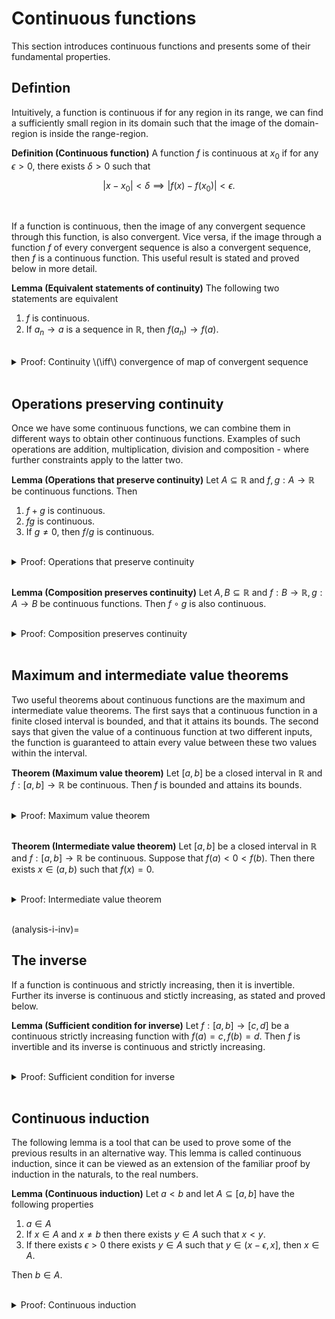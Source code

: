 # Continuous functions

This section introduces continuous functions and presents some of their fundamental properties.

## Defintion

Intuitively, a function is continuous if for any region in its range, we can find a sufficiently small region in its domain such that the image of the domain-region is inside the range-region.

<div class="definition">

**Definition (Continuous function)** A function $f$ is continuous at $x_0$ if for any $\epsilon > 0$, there exists $\delta > 0$ such that
    
$$ |x - x_0| < \delta \implies |f(x) - f(x_0)| < \epsilon. $$
    
</div>
<br>

If a function is continuous, then the image of any convergent sequence through this function, is also convergent.
Vice versa, if the image through a function $f$ of every convergent sequence is also a convergent sequence, then $f$ is a continuous function. This useful result is stated and proved below in more detail.

<div class="lemma">

**Lemma (Equivalent statements of continuity)** The following two statements are equivalent
    
1. $f$ is continuous.
2. If $a_n \to a$ is a sequence in $\mathbb{R}$, then $f(a_n) \to f(a)$.
    
</div>
<br>
    
<details class="proof">
<summary>Proof: Continuity \(\iff\) convergence of map of convergent sequence</summary>

**Proving (1) implies (2):** Suppose $f$ is continuous and $a_n \to a$ is a sequence in $\mathbb{R}$, and let $\epsilon > 0$. Since $f$ is continuous, we can find $\delta > 0$ such that
    
$$ |x - a| < \delta \implies |f(x) - f(a)| < \epsilon. $$
    
Since $a_n \to a$, we can find $N$ large enough such that
    
$$ n > N \implies |a_n - a| < \delta \implies |f(a_n) - f(a)| < \epsilon, $$
    
arriving at the result.
    
**Proving (2) implies (1):** Suppose $f$ is a function such that for any convergent sequence, $a_n \to a$, in $\mathbb{R}$ we have
    
$$ f(a_n) \to f(a). $$
    
We will argue the other way, assuming $f$ is not continuous and arriving at a contradiction. Suppose that $f$ is not continuous. Then there exist $x_0, \epsilon$ such that, for any $\delta$, there exists some $x_\delta$ such that
    
$$ |x_\delta - x_0| < \delta \text{ and } |f(x_\delta) - f(x_0)| \geq \epsilon. $$
    
Now consider a sequence $\delta_n = \frac{1}{n}$.
For each $\delta_n$ there exists a corresponding $x_{\delta_n}$ that satisfies the above relation. But then the sequence $x_{\delta_n}$ satisfies
    
$$ x_{\delta_n} \to x_0 \text{ and } |f(x_{\delta_n}) - f(x_0)| \geq \epsilon, $$
    
which directly contradicts our assumption that $f(a_n) \to f(a)$ for any convergent sequence $a_n$. Therefore $f$ must be continuous.

    
</details>
<br>


## Operations preserving continuity

Once we have some continuous functions, we can combine them in different ways to obtain other continuous functions. Examples of such operations are addition, multiplication, division and composition - where further constraints apply to the latter two.

<div class="lemma">

**Lemma (Operations that preserve continuity)** Let $A \subseteq \mathbb{R}$ and $f, g : A \to \mathbb{R}$ be continuous functions. Then
    
1. $f + g$ is continuous.
2. $fg$ is continuous.
3. If $g \neq 0$, then $f/g$ is continuous.
    
</div>
<br>

<details class="proof">
<summary>Proof: Operations that preserve continuity</summary>
    
For all following parts, suppose that $f$ and $g$ are continuous functions.
    
**Proving (1):** For any $x_0, \epsilon$ we can find $\delta$ such that
    
$$ |x - x_0| < \delta \implies |f(x) - f(x_0)| < \frac{\epsilon}{2} \text{ and } |g(x) - g(x_0)| < \frac{\epsilon}{2}. $$
    
By the triangle inequality we have
    
$$ |f(x) + g(x) - f(x_0) - g(x_0)| \leq |f(x) - f(x_0)| + |g(x) - g(x_0)| < \epsilon, $$
    
arriving at the result.
    
**Proving (2)** For given $x_0, \lambda$ we can find $\delta > 0$ such that
    
$$ |x - x_0| < \delta \implies |f(x) - f(x_0)| < \lambda \text{ and } |g(x) - g(x_0)| < \lambda. $$
    
Therefore we can write
    
$$ \begin{align}
|f(x)g(x) - f(x_0)g(x_0)| &= |(f(x) - f(x_0)) (g(x) - g(x_0)) + \\
                          &~~~~~~~ + f(x_0)(g(x) - g(x_0)) + (f(x) - f(x_0))g(x_0)| \\
                          &\leq \lambda^2 + \lambda |f(x_0)| + \lambda |g(x_0)|.
\end{align}$$
    
Let $\epsilon > 0$. Since $\lambda > 0$ can be made arbitrarily small, the right-hand side above can also be made arbitrarily small, by chosing an appropriately small $\delta > 0$. For such a $\delta$ then
    
$$ \begin{align}
|x - x_0| < \delta \implies |f(x)g(x) - f(x_0)g(x_0)| \leq \epsilon,
\end{align}$$
    
arriving at the result.
    
**Proving (3)** Suppose $g$ is a continuous, non-zero function. Since $g$ is continuous, for any $x_0$ and $\lambda > 0$ we can find $\delta$ such that
    
$$ |x - x_0| < \delta \implies |g(x) - g(x_0)| < \lambda g(x_0)^2. $$
    
Then we have
    
$$\begin{align}
\left|\frac{1}{g(x)} - \frac{1}{g(x_0)}\right| = \left|\frac{g(x) - g(x_0)}{g(x)g(x_0)} \right| = \frac{|g(x) - g(x_0)|}{|g(x)g(x_0)|} < \lambda \frac{|g(x_0)|}{|g(x)|} \leq \lambda \frac{|g(x_0)|}{|g(x_0)| - \lambda}.
\end{align}$$
    
In particular, we can choose $\delta > 0$ such that the right-side of the above is smaller than any $\epsilon > 0$ arriving at
    
$$\begin{align}
\left|\frac{1}{g(x)} - \frac{1}{g(x_0)}\right| < \epsilon.
\end{align}$$
    
A similar argument holds when $g(x_0) < 0$ Therefore, if $g$ is a continuous non-zero function, its reciprocal is also a continuous non-zero function. By statement (2) proved earlier, $\frac{f}{g}$ is also a continuous function.
    
    
</details>
<br>


<div class="lemma">

**Lemma (Composition preserves continuity)** Let $A, B \subseteq \mathbb{R}$ and $f : B \to \mathbb{R}, g : A \to B$ be continuous functions. Then $f \circ g$ is also continuous.
    
</div>
<br>

<details class="proof">
<summary>Proof: Composition preserves continuity</summary>
    
Since $f$ and $g$ are continuous, for any $x_0, \epsilon$ we can find $\delta, \lambda > 0$ such that
    
$$\begin{align}
|x - x_0| < \delta &\implies |g(x) - g(x_0)| < \lambda \\
|u - g(x_0)| < \lambda &\implies |f(u) - f(g(x_0))| < \epsilon.
\end{align}$$
    
Combining these two expressions we arrive at the result
    
$$\begin{align}
|x - x_0| < \delta &\implies |f(u) - f(g(x_0))| < \epsilon.
\end{align}$$

    
</details>
<br>


## Maximum and intermediate value theorems

Two useful theorems about continuous functions are the maximum and intermediate value theorems.
The first says that a continuous function in a finite closed interval is bounded, and that it attains its bounds.
The second says that given the value of a continuous function at two different inputs, the function is guaranteed to attain every value between these two values within the interval.


<div class="theorem">

**Theorem (Maximum value theorem)** Let $[a, b]$ be a closed interval in $\mathbb{R}$ and $f : [a, b] \to \mathbb{R}$ be continuous.
Then $f$ is bounded and attains its bounds.
    
</div>
<br>

<details class="proof">
<summary>Proof: Maximum value theorem</summary>
    
Suppose that $f$ is not bounded above.
Then for any $n \in \mathbb{N}$, there exists $x_n \in [a, b]$ such that $f(x_n) \geq n$. 
Since $x_n \in [a, b]$ is a bounded sequence, it has a convergent subsequence $x_{n_k}$ by the {ref}`Bolzano-Weierstrass theorem<analysis-i-bolz-weier>`.
Call the limit of the convergent subsequence $x$. Now $f(x_{n_k}) \geq n \to \infty$ but since $f$ is continuous we also have $f(x_{n_k}) \to f(x)$, which is a contradiction. Therefore $f$ must be bounded.
    
Let the supremum of $f$ in $[a, b]$ be $s$. Then for any $n \in \mathbb{N}$, there exists $x_n \in [a, b]$ such that
    
$$ s - \frac{1}{n} \leq f(x_n) \leq s. $$
    
Again, by the {ref}`Bolzano-Weierstrass theorem<analysis-i-bolz-weier>` $x_n$ has a convergent subsequence $x_{n_k}$, with limit $x \in [a, b]$.
Since the image of a convergent sequence under a continuous function converges to the image of the limit of the sequence under the function, we have
    
$$ x_{n_k} \to x \implies f(x_{n_k}) \to f(x) = s, $$
    
arriving at the result.
    
</details>
<br>
    

<div class="theorem">

**Theorem (Intermediate value theorem)** Let $[a, b]$ be a closed interval in $\mathbb{R}$ and $f : [a, b] \to \mathbb{R}$ be continuous. Suppose that $f(a) < 0 < f(b)$. Then there exists $x \in (a, b)$ such that $f(x) = 0$.
    
</div>
<br>

<details class="proof">
<summary>Proof: Intermediate value theorem</summary>

We can prove this result by repeated bisection. Consider setting $a_0 = a, b_0 = b$ and defining
    
$$ \begin{align} [a_n, b_n] = \begin{cases}[a_n, m_n] & \text{ if } f(m_n) > 0, \\
[m_n, b_n] & \text{ if } f(m_n) < 0, \end{cases}
\end{align}$$
    
where $m_n = \frac{a_{n - 1} + b_{n - 1}}{2}$.
Note that if any of the $f(m_n)$ terms is equal to $0$ we are done, so let's assume $f(m_n) \neq 0$.
By the {ref}`nested intervals property<analysis-i-bolz-weier>`, the intersection of the nested intervals $[a_n, b_n]$ is non-empty. Since the size of the intervals tends to $0$, the intersection can only contain a single element, called $x$.
By construction we have $f(a_n) < 0 < f(b_n)$ and since $f$ is continuous and $a_n, b_n \to x$ we have $f(a_n) \uparrow f(x)$ and $f(b_n) \downarrow f(x)$.
Since $f(a_n)$ and $f(b_n)$ are negative and positive sequences which converge to the same limit, their limit $f(x)$ must be $0$. Hence $f(x) = 0$, arriving at the result.
    
</details>
<br>
    
(analysis-i-inv)=
## The inverse
    
If a function is continuous and strictly increasing, then it is invertible. Further its inverse is continuous and stictly increasing, as stated and proved below.

<div class="lemma">

**Lemma (Sufficient condition for inverse)** Let $f : [a, b] \to [c, d]$ be a continuous strictly increasing function with $f(a) = c, f(b) = d$.
Then $f$ is invertible and its inverse is continuous and strictly increasing.
    
</div>
<br>
    

<details class="proof">
<summary>Proof: Sufficient condition for inverse</summary>
    
Since $f$ is strictly increasing it is an injection.
Since $f$ is continuous and $f(a) = c, f(b) = d$, then for any $y \in [c, d]$, there exists $x \in [a, b]$ such that $f(x) - y = 0$ by the intermediate value theorem.
Therefore $f$ is a bijection and therefore invertible.
Let the inverse be $g$.
We also see that $g$ is strictly increasing because if there exist $x_1 < x_2$ such that $g(x_1) > g(x_2)$, then
    
    $$f(g(x_1)) > f(g(x_2)) \implies x_1 > x_2,$$
    
    which is a contradiction.
Further, $g$ is strictly increasing because if $g(x_1) = g(x_2)$, then applying $f$ to both sides we obtain $x_1 = x_2$, which is also a contradiction.
Hence $g$ is strictly increasing.
    
Now let $\epsilon > 0$, $y \in [c, d]$, $x = g(y)$ and also
    
$$u = f(\max(x - \epsilon, c)) \text{ and } v = f(\min(x + \epsilon, d)). $$
    
We can always find $\delta$ such that
    
$$ (\max(y - \delta, c), \min(y + \delta, d)) \subseteq [u, v]. $$
    
Letting $z \in (\max(y - \delta, c), \min(y + \delta, d))$ and applying $g$ to the endpoints of the interval on each side, together with the fact that $g$ is strictly increasing, we obtain
    
$$ |z - y| < \delta \implies |g(z) - g(y)| < \epsilon, $$
    
arriving at the result.
    
</details>
<br>

## Continuous induction
    
The following lemma is a tool that can be used to prove some of the previous results in an alternative way. This lemma is called continuous induction, since it can be viewed as an extension of the familiar proof by induction in the naturals, to the real numbers.

<div class="lemma">

**Lemma (Continuous induction)** Let $a < b$ and let $A \subseteq [a, b]$ have the following properties
    
1. $a \in A$
2. If $x \in A$ and $x \neq b$ then there exists $y \in A$ such that $x < y$.
3. If there exists $\epsilon > 0$ there exists $y \in A$ such that $y \in (x - \epsilon, x]$, then $x \in A$.

Then $b \in A$.
    
</div>
<br>

<details class="proof">
<summary>Proof: Continuous induction</summary>

Since $A$ is a bounded set, its supremum $s$ is in $[a, b]$. Since $s$ is the supremum of $A$, for any $\epsilon > 0$ the set $(s - \epsilon, s]$ contains an element of $A$, so $s$ is contained in $A$ by property (3) of $A$. Now suppose $s \neq b$. In this case, from property (2) there exists another element $x \in A$ such that $s < x$. Therefore $s$ is not the supremum of $A$ reaching a contradiction. Therefore we must have $s = b$.

</details>
<br>